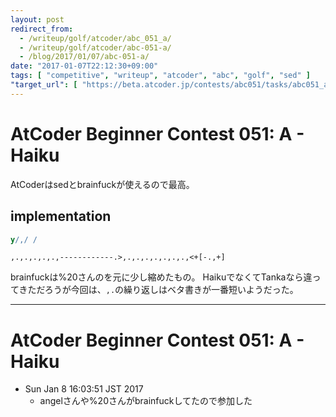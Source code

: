 ```yaml
---
layout: post
redirect_from:
  - /writeup/golf/atcoder/abc_051_a/
  - /writeup/golf/atcoder/abc-051-a/
  - /blog/2017/01/07/abc-051-a/
date: "2017-01-07T22:12:30+09:00"
tags: [ "competitive", "writeup", "atcoder", "abc", "golf", "sed" ]
"target_url": [ "https://beta.atcoder.jp/contests/abc051/tasks/abc051_a" ]
---
```


# AtCoder Beginner Contest 051: A - Haiku

AtCoderはsedとbrainfuckが使えるので最高。

## implementation

``` sed
y/,/ /
```

``` brainfuck
,.,.,.,.,.,------------.>,.,.,.,.,.,.,.,<+[-.,+]
```

brainfuckは%20さんのを元に少し縮めたもの。
HaikuでなくてTankaなら違ってきただろうが今回は、`,.`の繰り返しはベタ書きが一番短いようだった。

---

# AtCoder Beginner Contest 051: A - Haiku

-   Sun Jan  8 16:03:51 JST 2017
    -   angelさんや%20さんがbrainfuckしてたので参加した
